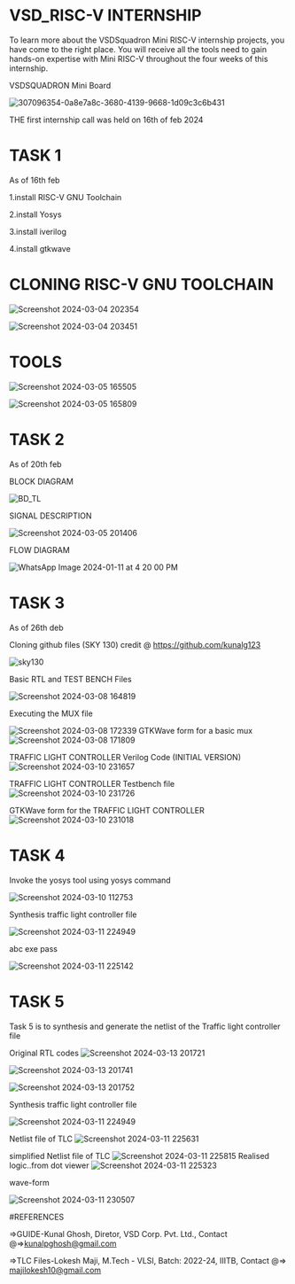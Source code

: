 # VSD_RISC-V INTERNSHIP

To learn more about the VSDSquadron Mini RISC-V internship projects, you have come to the right place. You will receive all the tools need to gain hands-on expertise with Mini RISC-V throughout the four weeks of this internship.





VSDSQUADRON Mini Board





![307096354-0a8e7a8c-3680-4139-9668-1d09c3c6b431](https://github.com/balaji-c7/VSD_RISC-V/assets/126571399/015c3776-3a29-4ea4-8dfd-415664f30c1d)






THE first internship call was held on 16th of feb 2024


# TASK 1

As of 16th feb

1.install RISC-V GNU Toolchain

2.install Yosys

3.install iverilog

4.install gtkwave



# CLONING RISC-V GNU TOOLCHAIN


![Screenshot 2024-03-04 202354](https://github.com/balaji-c7/VSD_RISC-V/assets/126571399/c6463f43-eed6-49ac-a912-d71a858de74e)



![Screenshot 2024-03-04 203451](https://github.com/balaji-c7/VSD_RISC-V/assets/126571399/2a243be3-1ed7-4ac6-8ee3-6aa6f8b3e740)


# TOOLS

![Screenshot 2024-03-05 165505](https://github.com/balaji-c7/VSD_RISC-V/assets/126571399/c15a47b0-c39a-4633-aef1-89ca29ad048f)




![Screenshot 2024-03-05 165809](https://github.com/balaji-c7/VSD_RISC-V/assets/126571399/66afba37-75ed-42f1-a411-edbb814d7b03)


# TASK 2

As of 20th feb

BLOCK DIAGRAM

![BD_TL](https://github.com/balaji-c7/VSD_RISC-V/assets/126571399/3117ee82-6e77-4727-a641-c38c47c8cb20)

SIGNAL DESCRIPTION

![Screenshot 2024-03-05 201406](https://github.com/balaji-c7/VSD_RISC-V/assets/126571399/6333076f-29aa-4354-8870-8c574532b9a7)

FLOW DIAGRAM

![WhatsApp Image 2024-01-11 at 4 20 00 PM](https://github.com/balaji-c7/VSD_RISC-V/assets/126571399/50b43a57-34c4-48ca-9255-95f561e3f6a0)


# TASK 3
As of 26th deb

Cloning github files (SKY 130) credit @ https://github.com/kunalg123


![sky130](https://github.com/balaji-c7/VSD_RISC-V/assets/126571399/4e3f7852-8208-4e1c-86f2-777867faedeb)

Basic RTL and TEST BENCH Files

![Screenshot 2024-03-08 164819](https://github.com/balaji-c7/VSD_RISC-V/assets/126571399/b9c0d4d7-f8c0-483f-9754-51e695edc8fd)


Executing the MUX file

![Screenshot 2024-03-08 172339](https://github.com/balaji-c7/VSD_RISC-V/assets/126571399/f4690ed1-f1df-49ef-982a-90c88f109d64)
GTKWave form for a basic mux
![Screenshot 2024-03-08 171809](https://github.com/balaji-c7/VSD_RISC-V/assets/126571399/f8d7be4d-b72e-4cb7-8b7f-3ed7c248fa41)


TRAFFIC LIGHT CONTROLLER Verilog Code (INITIAL VERSION)
![Screenshot 2024-03-10 231657](https://github.com/balaji-c7/VSD_RISC-V/assets/126571399/12c3aa73-dbb2-499e-9198-6dcb259d4b8a)

TRAFFIC LIGHT CONTROLLER Testbench file
![Screenshot 2024-03-10 231726](https://github.com/balaji-c7/VSD_RISC-V/assets/126571399/4756770f-af79-4ebb-b769-b7350bbc4b5e)

GTKWave form for the TRAFFIC LIGHT CONTROLLER
![Screenshot 2024-03-10 231018](https://github.com/balaji-c7/VSD_RISC-V/assets/126571399/b172dbeb-e1e1-418b-9620-1091a0e67f97)

# TASK 4

Invoke the yosys tool using yosys command

![Screenshot 2024-03-10 112753](https://github.com/balaji-c7/VSD_RISC-V/assets/126571399/26b788c2-883e-4468-899b-da58bed1dc70)

Synthesis traffic light controller file

![Screenshot 2024-03-11 224949](https://github.com/balaji-c7/VSD_RISC-V/assets/126571399/3b6ce273-3a7d-4063-9738-2fb160d8cb89)

abc exe pass

![Screenshot 2024-03-11 225142](https://github.com/balaji-c7/VSD_RISC-V/assets/126571399/a6c1c0e1-2ff2-4cca-bb78-fbce80d5d4fd)

# TASK 5
Task 5 is to synthesis and generate the netlist of the Traffic light controller file


Original RTL codes
![Screenshot 2024-03-13 201721](https://github.com/balaji-c7/VSD_RISC-V/assets/126571399/28c1e310-7269-445f-854e-d3e07eaae7f4)

![Screenshot 2024-03-13 201741](https://github.com/balaji-c7/VSD_RISC-V/assets/126571399/0afec5d0-9783-4844-b564-caca07c13780)

![Screenshot 2024-03-13 201752](https://github.com/balaji-c7/VSD_RISC-V/assets/126571399/74536adb-bb69-4fdc-b961-5288de167920)


Synthesis traffic light controller file

![Screenshot 2024-03-11 224949](https://github.com/balaji-c7/VSD_RISC-V/assets/126571399/3b6ce273-3a7d-4063-9738-2fb160d8cb89)

Netlist file of TLC
![Screenshot 2024-03-11 225631](https://github.com/balaji-c7/VSD_RISC-V/assets/126571399/eadd6b18-1f9c-415b-a7a0-3bf583dc0d91)

simplified Netlist file of TLC
![Screenshot 2024-03-11 225815](https://github.com/balaji-c7/VSD_RISC-V/assets/126571399/f8fa37e3-e367-48b1-bcb0-c267dea533d1)
Realised logic..from dot viewer 
![Screenshot 2024-03-11 225323](https://github.com/balaji-c7/VSD_RISC-V/assets/126571399/33a774f8-315d-4d48-abf7-2eeb546410d3)

wave-form

![Screenshot 2024-03-11 230507](https://github.com/balaji-c7/VSD_RISC-V/assets/126571399/45734199-5085-4baf-a912-e945af3dba65)

#REFERENCES 

=>GUIDE-Kunal Ghosh, Diretor, VSD Corp. Pvt. Ltd., Contact @=>kunalpghosh@gmail.com

=>TLC Files-Lokesh Maji, M.Tech - VLSI, Batch: 2022-24, IIITB, Contact @=> majilokesh10@gmail.com
